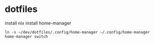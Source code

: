 # dotfiles

install nix
install home-manager

```
ln -s ~/dev/dotfiles/.config/home-manager ~/.config/home-manager
home-manager switch
```
